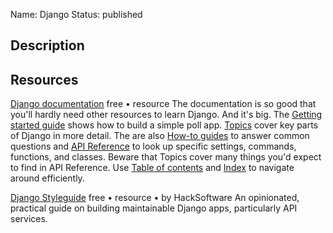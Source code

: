 Name: Django
Status: published

## Description

## Resources

[Django documentation](https://docs.djangoproject.com/)
free • resource
The documentation is so good that you'll hardly need other resources to learn Django. And it's big. The [Getting started guide](https://docs.djangoproject.com/en/4.1/intro/) shows how to build a simple poll app. [Topics](https://docs.djangoproject.com/en/4.1/topics/) cover key parts of Django in more detail. The are also [How-to guides](https://docs.djangoproject.com/en/4.1/howto/) to answer common questions and [API Reference](https://docs.djangoproject.com/en/4.1/ref/) to look up specific settings, commands, functions, and classes. Beware that Topics cover many things you'd expect to find in API Reference. Use [Table of contents](https://docs.djangoproject.com/en/4.1/contents/) and [Index](https://docs.djangoproject.com/en/4.1/genindex/) to navigate around efficiently.

[Django Styleguide](https://github.com/HackSoftware/Django-Styleguide)
free • resource • by HackSoftware
An opinionated, practical guide on building maintainable Django apps, particularly API services.
